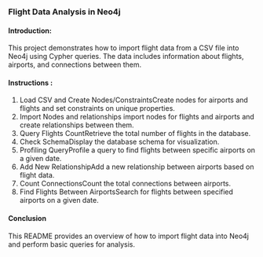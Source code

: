 ### Flight Data Analysis in Neo4j
#### Introduction: 
This project demonstrates how to import flight data from a CSV file into Neo4j using Cypher queries. The data includes information about flights, airports, and connections between them.


#### Instructions :
1. Load CSV and Create Nodes/ConstraintsCreate nodes for airports and flights and set constraints on unique properties.
2. Import Nodes and relationships import nodes for flights and airports and create relationships between them.
3. Query Flights CountRetrieve the total number of flights in the database.
4. Check SchemaDisplay the database schema for visualization.
5. Profiling QueryProfile a query to find flights between specific airports on a given date.
6. Add New RelationshipAdd a new relationship between airports based on flight data.
7. Count ConnectionsCount the total connections between airports.
8. Find Flights Between AirportsSearch for flights between specified airports on a given date.

#### Conclusion
This README provides an overview of how to import flight data into Neo4j and perform basic queries for analysis.
